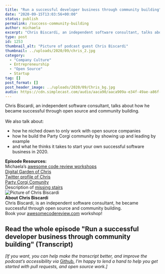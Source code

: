 ```yaml
---
title: "Run a successful developer business through community building"
date: "2020-09-15T13:03:56+00:00"
status: publish
permalink: /success-community-building
author: michaela
excerpt: "Chris Biscardi, an independent software consultant, talks about how he became successful through open source and community building."
type: post
id: 1253
thumbnail_alt: "Picture of podcast guest Chris Biscardi"
thumbnail: ../uploads/2020/09/chris_2.jpg
category:
  - "Company Culture"
  - Entrepreneurship
  - "Open Source"
  - Startup
tag: []
post_format: []
post_header_image: ../uploads/2020/09/Chris_bg.jpg
audio: https://cdn.simplecast.com/audio/aaca90/aaca909a-e34f-49ae-a86f-f59e4fa807f0/41c24b31-bdef-4ddf-8dd8-29e7fb547e0e/chris-biscardi-ready_tc.mp3
---
```


<div class="episode-about">
Chris Biscardi, an independent software consultant, talks about how he became successful through open source and community building.
<br/> <br/>We also talk about:
<ul>
<li> how he niched down to only work with open source companies</li>
<li> how he build the Party Corgi community by showing up and leading by example</li>
<li> and what he thinks it takes to start your own successful software business in 2020.</li>
</ul>
</div>
<div class=" episode-links">
<b>Episode Resources:</b><br/>
Michaela’s <a href="http://www.awesomecodereviews.com">awesome code review workshops</a><br/>
<a href="https://www.christopherbiscardi.com/">Digital Garden of Chris</a><br/>
<a href="https://twitter.com/chrisbiscardi">Twitter profile of Chris</a><br/>
<a href="https://www.partycorgi.com/">Party Corgi Comunity</a><br/>
Description of <a href="https://en.wikipedia.org/wiki/Missing_stair">missing stairs</a><br/>
</div>

<div class="row pt-2 align-items-center">
<div class="col-4 guest-picture">
<img src="../uploads/2020/09/chris_2.jpg" alt="Picture of Chris Biscardi"/>
</div>
<div class="col-8 guest-about">
<b>About Chris Biscardi</b><br/>
Chris Biscardi, is an independent software consultant, he became successful through open source and community building.
</div>
</div>

<div class="sponsorship">
Book your <a href="https://www.michaelagreiler.com/workshops">awesomecodereview.com</a> workshop!
</div>

## Read the whole episode "Run a successful developer business through community building" (Transcript)

_\[If you want, you can help make the transcript better, and improve the podcast’s accessibility via_ [Github](https://github.com/mgreiler/se-unlocked/tree/master/Transcripts)_[.](https://github.com/mgreiler/se-unlocked/tree/master/Transcripts) I’m happy to lend a hand to help you get started with pull requests, and open source work.\]_